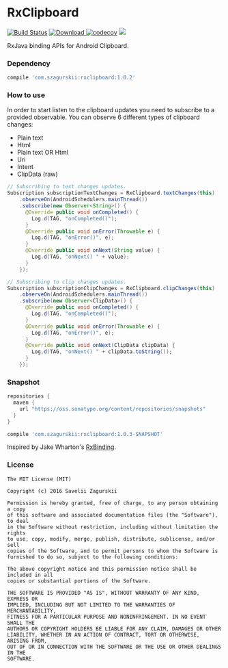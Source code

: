 RxClipboard
========
[![Build Status](https://travis-ci.org/zsavely/RxClipboard.svg?branch=master)](https://travis-ci.org/zsavely/RxClipboard)
[![Download](https://api.bintray.com/packages/zsavely/maven/rxclipboard/images/download.svg) ](https://bintray.com/zsavely/maven/rxclipboard/_latestVersion)
[![codecov](https://codecov.io/gh/zsavely/RxClipboard/branch/master/graph/badge.svg)](https://codecov.io/gh/zsavely/RxClipboard)
<a href="http://www.methodscount.com/?lib=com.szagurskii%3Arxclipboard%3A1.0.2"><img src="https://img.shields.io/badge/Methods count-core: 90 | deps: 5591-e91e63.svg"/></a>

RxJava binding APIs for Android Clipboard.

### Dependency
```groovy
compile 'com.szagurskii:rxclipboard:1.0.2'
```

### How to use

In order to start listen to the clipboard updates you need to subscribe to a provided observable. You can observe 6 different types of clipboard changes:
* Plain text
* Html
* Plain text OR Html
* Uri
* Intent
* ClipData (raw)

```java
// Subscribing to text changes updates.
Subscription subscriptionTextChanges = RxClipboard.textChanges(this)
    .observeOn(AndroidSchedulers.mainThread())
    .subscribe(new Observer<String>() {
      @Override public void onCompleted() {
        Log.d(TAG, "onCompleted()");
      }
      @Override public void onError(Throwable e) {
        Log.d(TAG, "onError()", e);
      }
      @Override public void onNext(String value) {
        Log.d(TAG, "onNext() " + value);
      }
    });

// Subscribing to clip changes updates.
Subscription subscriptionClipChanges = RxClipboard.clipChanges(this)
    .observeOn(AndroidSchedulers.mainThread())
    .subscribe(new Observer<ClipData>() {
      @Override public void onCompleted() {
        Log.d(TAG, "onCompleted()");
      }
      @Override public void onError(Throwable e) {
        Log.d(TAG, "onError()", e);
      }
      @Override public void onNext(ClipData clipData) {
        Log.d(TAG, "onNext() " + clipData.toString());
      }
    });
```

### Snapshot
```groovy
repositories {
  maven {
    url "https://oss.sonatype.org/content/repositories/snapshots"
  }
}
```

```groovy
compile 'com.szagurskii:rxclipboard:1.0.3-SNAPSHOT'
```

Inspired by Jake Wharton's [RxBinding](https://github.com/JakeWharton/RxBinding).

### License

    The MIT License (MIT)

    Copyright (c) 2016 Savelii Zagurskii

    Permission is hereby granted, free of charge, to any person obtaining a copy
    of this software and associated documentation files (the "Software"), to deal
    in the Software without restriction, including without limitation the rights
    to use, copy, modify, merge, publish, distribute, sublicense, and/or sell
    copies of the Software, and to permit persons to whom the Software is
    furnished to do so, subject to the following conditions:

    The above copyright notice and this permission notice shall be included in all
    copies or substantial portions of the Software.

    THE SOFTWARE IS PROVIDED "AS IS", WITHOUT WARRANTY OF ANY KIND, EXPRESS OR
    IMPLIED, INCLUDING BUT NOT LIMITED TO THE WARRANTIES OF MERCHANTABILITY,
    FITNESS FOR A PARTICULAR PURPOSE AND NONINFRINGEMENT. IN NO EVENT SHALL THE
    AUTHORS OR COPYRIGHT HOLDERS BE LIABLE FOR ANY CLAIM, DAMAGES OR OTHER
    LIABILITY, WHETHER IN AN ACTION OF CONTRACT, TORT OR OTHERWISE, ARISING FROM,
    OUT OF OR IN CONNECTION WITH THE SOFTWARE OR THE USE OR OTHER DEALINGS IN THE
    SOFTWARE.
